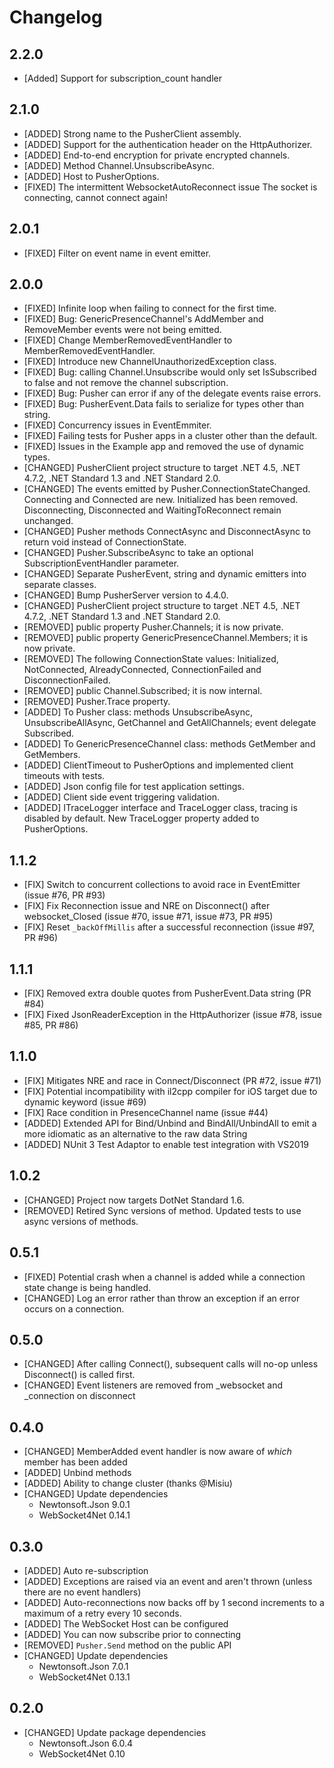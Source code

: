 # Changelog

## 2.2.0
* [Added] Support for subscription_count handler

## 2.1.0
* [ADDED] Strong name to the PusherClient assembly.
* [ADDED] Support for the authentication header on the HttpAuthorizer.
* [ADDED] End-to-end encryption for private encrypted channels.
* [ADDED] Method Channel.UnsubscribeAsync.
* [ADDED] Host to PusherOptions.
* [FIXED] The intermittent WebsocketAutoReconnect issue The socket is connecting, cannot connect again!

## 2.0.1
* [FIXED] Filter on event name in event emitter.

## 2.0.0
* [FIXED] Infinite loop when failing to connect for the first time. 
* [FIXED] Bug: GenericPresenceChannel<T>'s AddMember and RemoveMember events were not being emitted.
* [FIXED] Change MemberRemovedEventHandler to MemberRemovedEventHandler<T>.
* [FIXED] Introduce new ChannelUnauthorizedException class.
* [FIXED] Bug: calling Channel.Unsubscribe would only set IsSubscribed to false and not remove the channel subscription.
* [FIXED] Bug: Pusher can error if any of the delegate events raise errors.
* [FIXED] Bug: PusherEvent.Data fails to serialize for types other than string.
* [FIXED] Concurrency issues in EventEmmiter.
* [FIXED] Failing tests for Pusher apps in a cluster other than the default.
* [FIXED] Issues in the Example app and removed the use of dynamic types.
* [CHANGED] PusherClient project structure to target .NET 4.5, .NET 4.7.2, .NET Standard 1.3 and .NET Standard 2.0.
* [CHANGED] The events emitted by Pusher.ConnectionStateChanged. Connecting and Connected are new. Initialized has been removed. Disconnecting, Disconnected and WaitingToReconnect remain unchanged.
* [CHANGED] Pusher methods ConnectAsync and DisconnectAsync to return void instead of ConnectionState.
* [CHANGED] Pusher.SubscribeAsync to take an optional SubscriptionEventHandler parameter.
* [CHANGED] Separate PusherEvent, string and dynamic emitters into separate classes.
* [CHANGED] Bump PusherServer version to 4.4.0.
* [CHANGED] PusherClient project structure to target .NET 4.5, .NET 4.7.2, .NET Standard 1.3 and .NET Standard 2.0.
* [REMOVED] public property Pusher.Channels; it is now private.
* [REMOVED] public property GenericPresenceChannel<T>.Members; it is now private.
* [REMOVED] The following ConnectionState values: Initialized, NotConnected, AlreadyConnected, ConnectionFailed and DisconnectionFailed.
* [REMOVED] public Channel.Subscribed; it is now internal.
* [REMOVED] Pusher.Trace property.
* [ADDED] To Pusher class: methods UnsubscribeAsync, UnsubscribeAllAsync, GetChannel and GetAllChannels; event delegate Subscribed.
* [ADDED] To GenericPresenceChannel<T> class: methods GetMember and GetMembers.
* [ADDED] ClientTimeout to PusherOptions and implemented client timeouts with tests.
* [ADDED] Json config file for test application settings.
* [ADDED] Client side event triggering validation.
* [ADDED] ITraceLogger interface and TraceLogger class, tracing is disabled by default. New TraceLogger property added to PusherOptions.

## 1.1.2
* [FIX] Switch to concurrent collections to avoid race in EventEmitter (issue #76, PR #93)
* [FIX] Fix Reconnection issue and NRE on Disconnect() after websocket_Closed (issue #70, issue #71, issue #73, PR #95)
* [FIX] Reset `_backOffMillis` after a successful reconnection (issue #97, PR #96)

## 1.1.1
* [FIX] Removed extra double quotes from PusherEvent.Data string (PR #84)
* [FIX] Fixed JsonReaderException in the HttpAuthorizer (issue #78, issue #85, PR #86)

## 1.1.0
* [FIX] Mitigates NRE and race in Connect/Disconnect (PR #72, issue #71)
* [FIX] Potential incompatibility with il2cpp compiler for iOS target due to dynamic keyword (issue #69)
* [FIX] Race condition in PresenceChannel name (issue #44)
* [ADDED] Extended API for Bind/Unbind and BindAll/UnbindAll to emit a more idiomatic <PusherEvent> as an alternative to the raw data String
* [ADDED] NUnit 3 Test Adaptor to enable test integration with VS2019

## 1.0.2
* [CHANGED] Project now targets DotNet Standard 1.6.
* [REMOVED] Retired Sync versions of method. Updated tests to use async versions of methods.

## 0.5.1
* [FIXED] Potential crash when a channel is added while a connection state change is being handled.
* [CHANGED] Log an error rather than throw an exception if an error occurs on a connection.

## 0.5.0
* [CHANGED] After calling Connect(), subsequent calls will no-op unless Disconnect() is called first.
* [CHANGED] Event listeners are removed from _websocket and _connection on disconnect

## 0.4.0
* [CHANGED] MemberAdded event handler is now aware of *which* member has been added
* [ADDED] Unbind methods
* [ADDED] Ability to change cluster (thanks @Misiu)
* [CHANGED] Update dependencies
  * Newtonsoft.Json 9.0.1
  * WebSocket4Net 0.14.1

## 0.3.0

* [ADDED] Auto re-subscription
* [ADDED] Exceptions are raised via an event and aren't thrown (unless there are no event handlers)
* [ADDED] Auto-reconnections now backs off by 1 second increments to a maximum of a retry every 10 seconds.
* [ADDED] The WebSocket Host can be configured
* [ADDED] You can now subscribe prior to connecting
* [REMOVED] `Pusher.Send` method on the public API
* [CHANGED] Update dependencies
  * Newtonsoft.Json 7.0.1
  * WebSocket4Net 0.13.1

## 0.2.0

* [CHANGED] Update package dependencies
  * Newtonsoft.Json 6.0.4
  * WebSocket4Net 0.10
